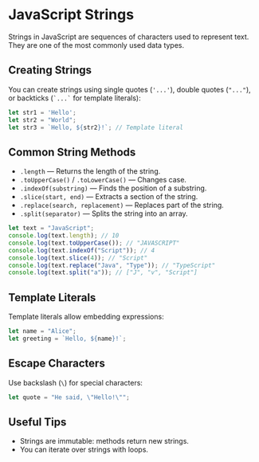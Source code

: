 # JavaScript Strings

Strings in JavaScript are sequences of characters used to represent text. They are one of the most commonly used data types.

## Creating Strings

You can create strings using single quotes (`'...'`), double quotes (`"..."`), or backticks (`` `...` `` for template literals):

```js
let str1 = 'Hello';
let str2 = "World";
let str3 = `Hello, ${str2}!`; // Template literal
```

## Common String Methods

- `.length` — Returns the length of the string.
- `.toUpperCase()` / `.toLowerCase()` — Changes case.
- `.indexOf(substring)` — Finds the position of a substring.
- `.slice(start, end)` — Extracts a section of the string.
- `.replace(search, replacement)` — Replaces part of the string.
- `.split(separator)` — Splits the string into an array.

```js
let text = "JavaScript";
console.log(text.length); // 10
console.log(text.toUpperCase()); // "JAVASCRIPT"
console.log(text.indexOf("Script")); // 4
console.log(text.slice(4)); // "Script"
console.log(text.replace("Java", "Type")); // "TypeScript"
console.log(text.split("a")); // ["J", "v", "Script"]
```

## Template Literals

Template literals allow embedding expressions:

```js
let name = "Alice";
let greeting = `Hello, ${name}!`;
```

## Escape Characters

Use backslash (`\`) for special characters:

```js
let quote = "He said, \"Hello!\"";
```

## Useful Tips

- Strings are immutable: methods return new strings.
- You can iterate over strings with loops.

